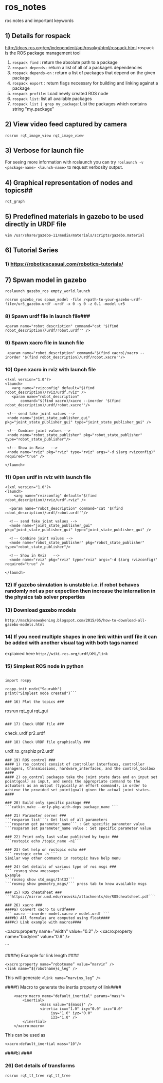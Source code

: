 # ros_notes
ros notes and important keywords


## 1) Details for rospack ##
http://docs.ros.org/en/independent/api/rospkg/html/rospack.html
rospack is the ROS package management tool
1) ```rospack find``` : return the absolute path to a package
2) ```rospack depends``` : return a list of all of a package’s dependencies
3) ```rospack depends-on``` : return a list of packages that depend on the given package
4) ```rospack export``` : return flags necessary for building and linking against a package
5) ```rospack profile```: Load newly created ROS node
6) ```rospack list```: list all available packages
7) ```rospack list | grep my_package```: List the packages which contains string "my_package"

## 2) View video feed captured by camera ##
```
rosrun rqt_image_view rqt_image_view
```
## 3) Verbose for launch file ##
For seeing more information with roslaunch you can try 
```roslaunch -v <package-name> <launch-name>``` to request verbosity output.

## 4) Graphical representation of nodes and topics##
```
rqt_graph
```
## 5) Predefined materials in gazebo to be used directly in URDF file 
```
vim /usr/share/gazebo-11/media/materials/scripts/gazebo.material
```

## 6) Tutorial Series ##

### 1) https://roboticscasual.com/robotics-tutorials/ ###

## 7)  Spwan model in gazebo ##
```
roslaunch gazebo_ros empty_world.launch
```
```
rosrun gazebo_ros spawn_model -file /<path-to-your-gazebo-urdf-file>/ur5_gazebo.urdf -urdf -x 0 -y 0 -z 0.1 -model ur5
```
### 8) Spawn urdf file in launch file###
```
<param name="robot_description" command="cat '$(find robot_description)/urdf/robot.urdf'" />
```
### 9) Spawn xacro file in launch file ###
```
 <param name="robot_description" command="$(find xacro)/xacro --inorder '$(find robot_description)/urdf/robot.xacro'"/>
 ```
 
 
 ### 10) Open xacro in rviz with launch file ###
 ```
<?xml version="1.0"?>
<launch>
    <arg name="rvizconfig" default="$(find robot_description)/rviz/urdf.rviz" />
    <param name="robot_description"
        command="$(find xacro)/xacro --inorder '$(find robot_description)/urdf/robot.xacro'"/>

  <!-- send fake joint values -->
  <node name="joint_state_publisher_gui" pkg="joint_state_publisher_gui" type="joint_state_publisher_gui" />

  <!-- Combine joint values -->
  <node name="robot_state_publisher" pkg="robot_state_publisher" type="robot_state_publisher"/>

  <!-- Show in Rviz   -->
  <node name="rviz" pkg="rviz" type="rviz" args="-d $(arg rvizconfig)" required="true" />

</launch>
```

### 11) Open urdf in rviz with launch file ###
```
<?xml version="1.0"?>
<launch>
    <arg name="rvizconfig" default="$(find robot_description)/rviz/urdf.rviz" />

  <param name="robot_description" command="cat '$(find robot_description)/urdf/robot.urdf'"/>

  <!-- send fake joint values -->
  <node name="joint_state_publisher_gui" pkg="joint_state_publisher_gui" type="joint_state_publisher_gui" />

  <!-- Combine joint values -->
  <node name="robot_state_publisher" pkg="robot_state_publisher" type="robot_state_publisher"/>

  <!-- Show in Rviz   -->
  <node name="rviz" pkg="rviz" type="rviz" args="-d $(arg rvizconfig)" required="true" />

</launch>
```
### 12) If gazebo simulation is unstable i.e. if robot behaves randomly not as per expection then increase the internation in the physics tab solver properties ###

### 13) Download gazebo models ###
```
http://machineawakening.blogspot.com/2015/05/how-to-download-all-gazebo-models.html
```

### 14) If you need multiple shapes in one link within urdf file it can be added with another visual tag with both tags named ###
explained here
```http://wiki.ros.org/urdf/XML/link```


### 15) Simplest ROS node in python ###
```#! /usr/bin/env python

import rospy

rospy.init_node("Saurabh")
print("Simplest node created")```

### 16) Plot the topics ###
```
rosrun rqt_gui rqt_gui
```

### 17) Check URDF file ###
```
check_urdf pr2.urdf
```
### 18) Check URDF file graphically ###
```
urdf_to_graphiz pr2.urdf
```
### 19) ROS control ###
#### 1) ros_control consist of controller interfaces, controller managers, transmissions, hardware_interfaces, and the control_toolbox ####
#### 2) os_control packages take the joint state data and an input set point(goal) as input, and sends the appropriate command to the actuators as an output (typically an effort command), in order to achieve the provided set point(goal) given the actual joint states. ####

### 20) Build only specific package ###
```catkin_make --only-pkg-with-deps package_name ```

### 21) Parameter server ###
```rosparam list```: Get list of all parameters
```rosparam get parameter_name``` : Get specific parameter value
```rosparam set parameter_name value : Set specific parameter value

### 22) Print only last value published by topic ###
```rostopic echo /topic_name -n1```

### 23) Get help on rostopic echo ###
``` rostopic echo -h ```
Similar way other commands in rostopic have help menu

### 24) Get details of various type of ros msgs ###
``` rosmsg show <message>```
Example
```rosmsg show std_msgs/Int32```
```rosmsg show geometry_msgs/``` press tab to know available msgs

### 25) ROS cheatsheet ###
```https://mirror.umd.edu/roswiki/attachments/de/ROScheatsheet.pdf```

### 26) xacro ###
####a) Convert xacro to urdf####
``` xacro --inorder model.xacro > model.urdf ```
####b) All formulas are computed using float####
####c) Link example with macros####
```
<xacro:property name="width" value="0.2" />
<xacro:property name="bodylen" value="0.6" />
<link name="base_link">
    <visual>
        <geometry>
            <cylinder radius="${width}" length="${bodylen}"/>
        </geometry>
        <material name="blue"/>
    </visual>
    <collision>
        <geometry>
            <cylinder radius="${width}" length="${bodylen}"/>
        </geometry>
    </collision>
</link>
```

####e) Example for link length ####
```
<xacro:property name=”robotname” value=”marvin” />
<link name=”${robotname}s_leg” />
```
This will generate
```<link name=”marvins_leg” />```

####f) Macro to generate the inertia property of link####
```
    <xacro:macro name="default_inertial" params="mass">
        <inertial>
                <mass value="${mass}" />
                <inertia ixx="1.0" ixy="0.0" ixz="0.0"
                     iyy="1.0" iyz="0.0"
                     izz="1.0" />
        </inertial>
    </xacro:macro>
```
This can be used as
```
<xacro:default_inertial mass="10"/>
```

####b) ####

### 26) Get details of transforms ###
```
rosrun rqt_tf_tree rqt_tf_tree
```





